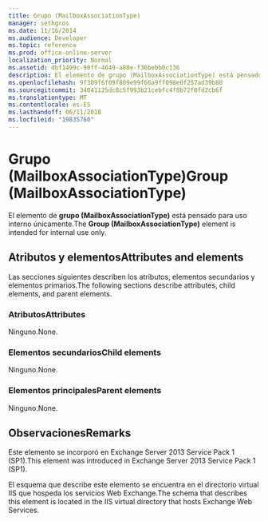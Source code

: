```yaml
---
title: Grupo (MailboxAssociationType)
manager: sethgros
ms.date: 11/16/2014
ms.audience: Developer
ms.topic: reference
ms.prod: office-online-server
localization_priority: Normal
ms.assetid: dbf1499c-90ff-4649-a80e-f36bebb0c136
description: El elemento de grupo (MailboxAssociationType) está pensado para uso interno únicamente.
ms.openlocfilehash: 9f309f6f09f809e99f66a9ff098e0f257ad39b80
ms.sourcegitcommit: 34041125dc8c5f993b21cebfc4f8b72f0fd2cb6f
ms.translationtype: MT
ms.contentlocale: es-ES
ms.lasthandoff: 06/11/2018
ms.locfileid: "19835760"
---
```

# <a name="group-mailboxassociationtype"></a><span data-ttu-id="0b8b4-103">Grupo (MailboxAssociationType)</span><span class="sxs-lookup"><span data-stu-id="0b8b4-103">Group (MailboxAssociationType)</span></span>

<span data-ttu-id="0b8b4-104">El elemento de **grupo (MailboxAssociationType)** está pensado para uso interno únicamente.</span><span class="sxs-lookup"><span data-stu-id="0b8b4-104">The **Group (MailboxAssociationType)** element is intended for internal use only.</span></span> 

## <a name="attributes-and-elements"></a><span data-ttu-id="0b8b4-105">Atributos y elementos</span><span class="sxs-lookup"><span data-stu-id="0b8b4-105">Attributes and elements</span></span>

<span data-ttu-id="0b8b4-106">Las secciones siguientes describen los atributos, elementos secundarios y elementos primarios.</span><span class="sxs-lookup"><span data-stu-id="0b8b4-106">The following sections describe attributes, child elements, and parent elements.</span></span>
  
### <a name="attributes"></a><span data-ttu-id="0b8b4-107">Atributos</span><span class="sxs-lookup"><span data-stu-id="0b8b4-107">Attributes</span></span>

<span data-ttu-id="0b8b4-108">Ninguno.</span><span class="sxs-lookup"><span data-stu-id="0b8b4-108">None.</span></span>
  
### <a name="child-elements"></a><span data-ttu-id="0b8b4-109">Elementos secundarios</span><span class="sxs-lookup"><span data-stu-id="0b8b4-109">Child elements</span></span>

<span data-ttu-id="0b8b4-110">Ninguno.</span><span class="sxs-lookup"><span data-stu-id="0b8b4-110">None.</span></span>
  
### <a name="parent-elements"></a><span data-ttu-id="0b8b4-111">Elementos principales</span><span class="sxs-lookup"><span data-stu-id="0b8b4-111">Parent elements</span></span>

<span data-ttu-id="0b8b4-112">Ninguno.</span><span class="sxs-lookup"><span data-stu-id="0b8b4-112">None.</span></span>
  
## <a name="remarks"></a><span data-ttu-id="0b8b4-113">Observaciones</span><span class="sxs-lookup"><span data-stu-id="0b8b4-113">Remarks</span></span>

<span data-ttu-id="0b8b4-114">Este elemento se incorporó en Exchange Server 2013 Service Pack 1 (SP1).</span><span class="sxs-lookup"><span data-stu-id="0b8b4-114">This element was introduced in Exchange Server 2013 Service Pack 1 (SP1).</span></span>
  
<span data-ttu-id="0b8b4-115">El esquema que describe este elemento se encuentra en el directorio virtual IIS que hospeda los servicios Web Exchange.</span><span class="sxs-lookup"><span data-stu-id="0b8b4-115">The schema that describes this element is located in the IIS virtual directory that hosts Exchange Web Services.</span></span>
  

